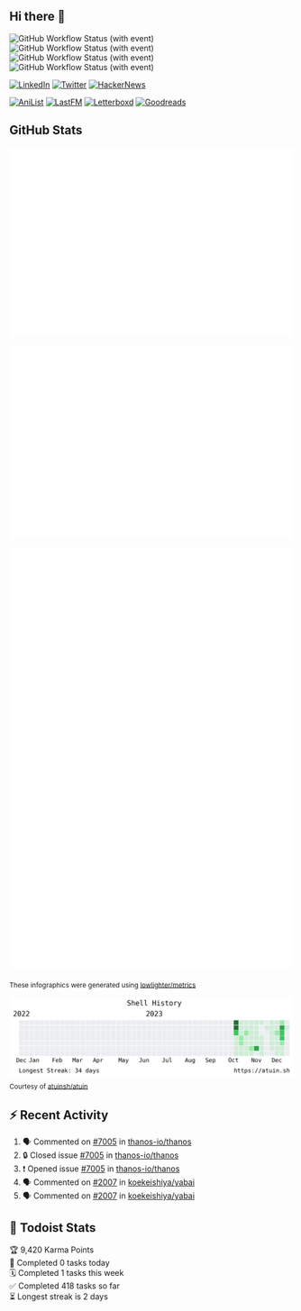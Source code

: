 ## Hi there 👋

![GitHub Workflow Status (with event)](https://img.shields.io/github/actions/workflow/status/PrayagS/PrayagS/metrics.yml?style=plastic&label=GitHub%20metrics)
![GitHub Workflow Status (with event)](https://img.shields.io/github/actions/workflow/status/PrayagS/PrayagS/shell-activity.yml?style=plastic&label=Shell%20activity%20graph)
![GitHub Workflow Status (with event)](https://img.shields.io/github/actions/workflow/status/PrayagS/PrayagS/github-recent-activity.yml?style=plastic&label=GitHub%20recent%20activity)
![GitHub Workflow Status (with event)](https://img.shields.io/github/actions/workflow/status/PrayagS/PrayagS/todoist.yml?style=plastic&label=Todoist%20activity)

[![LinkedIn](https://img.shields.io/badge/linkedin-%231E77B5.svg?&style=flat&logo=linkedin&logoColor=white)](https://linkedin.com/in/prayag-savsani)
[![Twitter](https://img.shields.io/badge/twitter-%2300acee.svg?&style=flat&logo=twitter&logoColor=white)](https://twitter.com/PrayagSavsani)
[![HackerNews](https://img.shields.io/hackernews/user-karma/PrayagS?style=flat&logo=ycombinator&logoColor=%23f0652f&labelColor=%23ffffff&color=%23f0652f)](https://news.ycombinator.com/user?id=PrayagS)

[![AniList](https://img.shields.io/badge/%20Prayagmatic-%2520?logo=anilist&logoColor=%2302A9FF&color=%23ffffff)](https://anilist.co/user/Prayagmatic/)
[![LastFM](https://img.shields.io/badge/%20PrayagS527-%2520?logo=lastdotfm&logoColor=%23ffffff&color=%23d51007)](https://www.last.fm/user/PrayagS527)
[![Letterboxd](https://img.shields.io/badge/%20Prayagmatic-%2520?logo=letterboxd&logoColor=%23202830&color=%23ffffff)](https://letterboxd.com/Prayagmatic/)
[![Goodreads](https://img.shields.io/badge/%20Prayagmatic-%2520?logo=goodreads&logoColor=%2375420e&color=%23e9e5cd)](https://www.goodreads.com/user/show/170988088-prayagmatic)

## GitHub Stats

![](./col1.metrics.svg)

![](./followup.metrics.svg)

![](./col2.metrics.svg)

<sub>These infographics were generated using [lowlighter/metrics](https://github.com/lowlighter/metrics)</sub>

![](./shell-activity-graph.png)
<sub>Courtesy of [atuinsh/atuin](https://github.com/atuinsh/atuin)</sub>

## :zap: Recent Activity

<!--START_SECTION:activity-->
1. 🗣 Commented on [#7005](https://github.com/thanos-io/thanos/issues/7005#issuecomment-1868535526) in [thanos-io/thanos](https://github.com/thanos-io/thanos)
2. 🔒 Closed issue [#7005](https://github.com/thanos-io/thanos/issues/7005) in [thanos-io/thanos](https://github.com/thanos-io/thanos)
3. ❗ Opened issue [#7005](https://github.com/thanos-io/thanos/issues/7005) in [thanos-io/thanos](https://github.com/thanos-io/thanos)
4. 🗣 Commented on [#2007](https://github.com/koekeishiya/yabai/issues/2007#issuecomment-1863023550) in [koekeishiya/yabai](https://github.com/koekeishiya/yabai)
5. 🗣 Commented on [#2007](https://github.com/koekeishiya/yabai/issues/2007#issuecomment-1857348956) in [koekeishiya/yabai](https://github.com/koekeishiya/yabai)
<!--END_SECTION:activity-->

## :memo: Todoist Stats

<!-- TODO-IST:START -->
🏆  9,420 Karma Points           
🌸  Completed 0 tasks today           
🗓  Completed 1 tasks this week           
✅  Completed 418 tasks so far           
⏳  Longest streak is 2 days
<!-- TODO-IST:END -->
